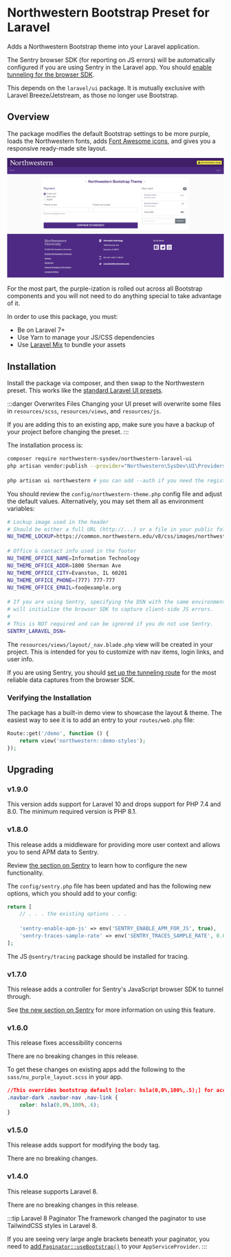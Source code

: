 # Northwestern Bootstrap Preset for Laravel
Adds a Northwestern Bootstrap theme into your Laravel application.

The Sentry browser SDK (for reporting on JS errors) will be automatically configured if you are using Sentry in the Laravel app. You should [enable tunneling for the browser SDK](usage.md#sentry).

This depends on the `laravel/ui` package. It is mutually exclusive with Laravel Breeze/Jetstream, as those no longer use Bootstrap.

## Overview
The package modifies the default Bootstrap settings to be more purple, loads the Northwestern fonts, adds [Font Awesome icons](https://fontawesome.com/icons?d=gallery&m=free), and gives you a responsive ready-made site layout.

![Purple container layout](./assets/container-layout.png)

For the most part, the purple-ization is rolled out across all Bootstrap components and you will not need to do anything special to take advantage of it.

In order to use this package, you must:

- Be on Laravel 7+
- Use Yarn to manage your JS/CSS dependencies
- Use [Laravel Mix](https://laravel.com/docs/7.x/mix) to bundle your assets

## Installation
Install the package via composer, and then swap to the Northwestern preset. This works like the [standard Laravel UI presets](https://laravel.com/docs/7.x/frontend).

:::danger Overwrites Files
Changing your UI preset will overwrite some files in `resources/scss`, `resources/views`, and `resources/js`. 

If you are adding this to an existing app, make sure you have a backup of your project before changing the preset.
:::

The installation process is:

```sh
composer require northwestern-sysdev/northwestern-laravel-ui
php artisan vendor:publish --provider="Northwestern\SysDev\UI\Providers\NorthwesternUiServiceProvider"

php artisan ui northwestern # you can add --auth if you need the register/login stuff
```

You should review the `config/northwestern-theme.php` config file and adjust the default values. Alternatively, you may set them all as environment variables:

```bash
# Lockup image used in the header
# Should be either a full URL (http://...) or a file in your public folder (images/lockup.png)
NU_THEME_LOCKUP=https://common.northwestern.edu/v8/css/images/northwestern.svg

# Office & contact info used in the footer
NU_THEME_OFFICE_NAME=Information Technology
NU_THEME_OFFICE_ADDR=1800 Sherman Ave
NU_THEME_OFFICE_CITY=Evanston, IL 60201
NU_THEME_OFFICE_PHONE=(777) 777-777
NU_THEME_OFFICE_EMAIL=foo@example.org

# If you are using Sentry, specifying the DSN with the same environment variable
# will initialize the browser SDK to capture client-side JS errors.
#
# This is NOT required and can be ignored if you do not use Sentry.
SENTRY_LARAVEL_DSN=
```

The `resources/views/layout/_nav.blade.php` view will be created in your project. This is intended for you to customize with nav items, login links, and user info.

If you are using Sentry, you should [set up the tunneling route](usage.md#sentry) for the most reliable data captures from the browser SDK.

### Verifying the Installation
The package has a built-in demo view to showcase the layout & theme. The easiest way to see it is to add an entry to your `routes/web.php` file:

```php
Route::get('/demo', function () {
    return view('northwestern::demo-styles');
});
```

## Upgrading
### v1.9.0
This version adds support for Laravel 10 and drops support for PHP 7.4 and 8.0. The minimum required version is PHP 8.1.

### v1.8.0
This release adds a middleware for providing more user context and allows you to send APM data to Sentry.

Review [the section on Sentry](usage.md#sentry) to learn how to configure the new functionality.

The `config/sentry.php` file has been updated and has the following new options, which you should add to your config:

```php
return [
    // . . . the existing options . . .
    
    'sentry-enable-apm-js' => env('SENTRY_ENABLE_APM_FOR_JS', true),
    'sentry-traces-sample-rate' => env('SENTRY_TRACES_SAMPLE_RATE', 0.0),
];
```

The JS `@sentry/tracing` package should be installed for tracing.

### v1.7.0
This release adds a controller for Sentry's JavaScript browser SDK to tunnel through.

See [the new section on Sentry](usage.md#sentry) for more information on using this feature.

### v1.6.0
This release fixes accessibility concerns

There are no breaking changes in this release.

To get these changes on existing apps add the following to the `sass/nu_purple_layout.scss` in your app.

```css
//This overrides bootstrap default [color: hsla(0,0%,100%,.5);] for accessibility reasons
.navbar-dark .navbar-nav .nav-link {
    color: hsla(0,0%,100%,.6);
}
```

### v1.5.0
This release adds support for modifying the body tag.

There are no breaking changes.

### v1.4.0
This release supports Laravel 8.

There are no breaking changes in this release.

:::tip Laravel 8 Paginator
The framework changed the paginator to use TailwindCSS styles in Laravel 8.

If you are seeing very large angle brackets beneath your paginator, you need to [add `Paginator::useBootstrap()`](https://laravel.com/docs/8.x/upgrade#pagination-defaults) to your `AppServiceProvider`.
:::
